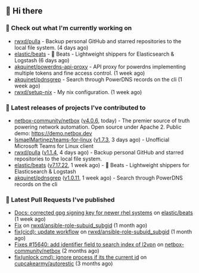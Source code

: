 ## 👋 Hi there

### 👷 Check out what I'm currently working on


- [rwxd/pulla](https://github.com/rwxd/pulla) - Backup personal GitHub and starred repositories to the local file system. (4 days ago)
- [elastic/beats](https://github.com/elastic/beats) - :tropical_fish: Beats - Lightweight shippers for Elasticsearch &amp; Logstash  (6 days ago)
- [akquinet/powerdns-api-proxy](https://github.com/akquinet/powerdns-api-proxy) - API proxy for powerdns implementing multiple tokens and fine access control. (1 week ago)
- [akquinet/pdnsgrep](https://github.com/akquinet/pdnsgrep) - Search through PowerDNS records on the cli (1 week ago)
- [rwxd/setup-nix](https://github.com/rwxd/setup-nix) - My nix configuration. (1 week ago)

### 🔭 Latest releases of projects I've contributed to


- [netbox-community/netbox](https://github.com/netbox-community/netbox) ([v4.0.6](https://github.com/netbox-community/netbox/releases/tag/v4.0.6), today) - The premier source of truth powering network automation. Open source under Apache 2. Public demo: https://demo.netbox.dev
- [IsmaelMartinez/teams-for-linux](https://github.com/IsmaelMartinez/teams-for-linux) ([v1.7.3](https://github.com/IsmaelMartinez/teams-for-linux/releases/tag/v1.7.3), 3 days ago) - Unofficial Microsoft Teams for Linux client
- [rwxd/pulla](https://github.com/rwxd/pulla) ([v1.1.4](https://github.com/rwxd/pulla/releases/tag/v1.1.4), 4 days ago) - Backup personal GitHub and starred repositories to the local file system.
- [elastic/beats](https://github.com/elastic/beats) ([v7.17.22](https://github.com/elastic/beats/releases/tag/v7.17.22), 1 week ago) - :tropical_fish: Beats - Lightweight shippers for Elasticsearch &amp; Logstash 
- [akquinet/pdnsgrep](https://github.com/akquinet/pdnsgrep) ([v1.0.11](https://github.com/akquinet/pdnsgrep/releases/tag/v1.0.11), 1 week ago) - Search through PowerDNS records on the cli

### 🔨 Latest Pull Requests I've published


- [Docs: corrected gpg signing key for newer rhel systems](https://github.com/elastic/beats/pull/39899) on [elastic/beats](https://github.com/elastic/beats) (1 week ago)
- [Fix](https://github.com/rwxd/ansible-role-subuid_subgid/pull/73) on [rwxd/ansible-role-subuid_subgid](https://github.com/rwxd/ansible-role-subuid_subgid) (1 month ago)
- [fix(cicd): update workflow](https://github.com/rwxd/ansible-role-subuid_subgid/pull/72) on [rwxd/ansible-role-subuid_subgid](https://github.com/rwxd/ansible-role-subuid_subgid) (1 month ago)
- [Fixes #15640: add identifier field to search index of l2vpn](https://github.com/netbox-community/netbox/pull/15673) on [netbox-community/netbox](https://github.com/netbox-community/netbox) (2 months ago)
- [fix(unlock cmd): ignore process if its the current id](https://github.com/cupcakearmy/autorestic/pull/360) on [cupcakearmy/autorestic](https://github.com/cupcakearmy/autorestic) (3 months ago)
